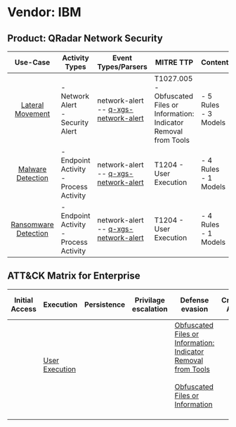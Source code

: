 Vendor: IBM
===========
Product: QRadar Network Security
--------------------------------
|                              Use-Case                               | Activity Types                            | Event Types/Parsers                                                                              | MITRE TTP                                                                     | Content                   |
|:-------------------------------------------------------------------:| ----------------------------------------- | ------------------------------------------------------------------------------------------------ | ----------------------------------------------------------------------------- | ------------------------- |
|     [Lateral Movement](../UseCases/usecase_lateral_movement.md)     | - Network Alert<br>- Security Alert       |  network-alert<br> -- [q-xgs-network-alert](../Parsers/parserContent_q-xgs-network-alert.md)<br> | T1027.005 - Obfuscated Files or Information: Indicator Removal from Tools<br> |  - 5 Rules<br> - 3 Models |
|    [Malware Detection](../UseCases/usecase_malware_detection.md)    | - Endpoint Activity<br>- Process Activity |  network-alert<br> -- [q-xgs-network-alert](../Parsers/parserContent_q-xgs-network-alert.md)<br> | T1204 - User Execution<br>                                                    |  - 4 Rules<br> - 1 Models |
| [Ransomware Detection](../UseCases/usecase_ransomware_detection.md) | - Endpoint Activity<br>- Process Activity |  network-alert<br> -- [q-xgs-network-alert](../Parsers/parserContent_q-xgs-network-alert.md)<br> | T1204 - User Execution<br>                                                    |  - 4 Rules<br> - 1 Models |

ATT&CK Matrix for Enterprise
----------------------------
| Initial Access | Execution                                                           | Persistence | Privilage escalation | Defense evasion                                                                                                                                                                                            | Credential Access | Discovery | Lateral Movement | Collection | Command and Control | Exfiltration | Impact |
| -------------- | ------------------------------------------------------------------- | ----------- | -------------------- | ---------------------------------------------------------------------------------------------------------------------------------------------------------------------------------------------------------- | ----------------- | --------- | ---------------- | ---------- | ------------------- | ------------ | ------ |
|                | [User Execution](https://attack.mitre.org/techniques/T1204)<br><br> |             |                      | [Obfuscated Files or Information: Indicator Removal from Tools](https://attack.mitre.org/techniques/T1027/005)<br><br>[Obfuscated Files or Information](https://attack.mitre.org/techniques/T1027)<br><br> |                   |           |                  |            |                     |              |        |